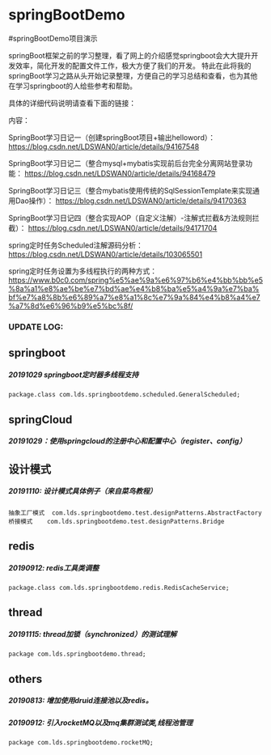 # springBootDemo
#springBootDemo项目演示

springBoot框架之前的学习整理，看了网上的介绍感觉springboot会大大提升开发效率，简化开发的配置文件工作，极大方便了我们的开发。
特此在此将我的springBoot学习之路从头开始记录整理，方便自己的学习总结和查看，也为其他在学习springboot的人给些参考和帮助。


具体的详细代码说明请查看下面的链接：



内容：

SpringBoot学习日记一（创建springBoot项目+输出helloword）：
https://blog.csdn.net/LDSWAN0/article/details/94167548

SpringBoot学习日记二（整合mysql+mybatis实现前后台完全分离网站登录功能：
https://blog.csdn.net/LDSWAN0/article/details/94168479

SpringBoot学习日记三（整合mybatis使用传统的SqlSessionTemplate来实现通用Dao操作）：
https://blog.csdn.net/LDSWAN0/article/details/94170363

SpringBoot学习日记四（整合实现AOP（自定义注解）-注解式拦截&方法规则拦截）：
https://blog.csdn.net/LDSWAN0/article/details/94171704

spring定时任务Scheduled注解源码分析：
https://blog.csdn.net/LDSWAN0/article/details/103065501

spring定时任务设置为多线程执行的两种方式：
https://www.b0c0.com/spring%e5%ae%9a%e6%97%b6%e4%bb%bb%e5%8a%a1%e8%ae%be%e7%bd%ae%e4%b8%ba%e5%a4%9a%e7%ba%bf%e7%a8%8b%e6%89%a7%e8%a1%8c%e7%9a%84%e4%b8%a4%e7%a7%8d%e6%96%b9%e5%bc%8f/

### UPDATE LOG:

## springboot

##### 20191029 springboot定时器多线程支持
    package.class com.lds.springbootdemo.scheduled.GeneralScheduled;

## springCloud 

##### 20191029：使用springcloud的注册中心和配置中心（register、config）

## 设计模式

##### 20191110: 设计模式具体例子（来自菜鸟教程）
    抽象工厂模式  com.lds.springbootdemo.test.designPatterns.AbstractFactory
    桥接模式    com.lds.springbootdemo.test.designPatterns.Bridge

## redis

##### 20190912: redis工具类调整
    package.class com.lds.springbootdemo.redis.RedisCacheService;

## thread

##### 20191115: thread加锁（synchronized）的测试理解 
    package com.lds.springbootdemo.thread;

## others

##### 20190813: 增加使用druid连接池以及redis。
##### 20190912: 引入rocketMQ以及mq集群测试类,线程池管理
    package com.lds.springbootdemo.rocketMQ;